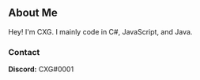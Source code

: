 ## About Me
Hey! I'm CXG. I mainly code in C#, JavaScript, and Java.

### Contact

**Discord:** CXG#0001
